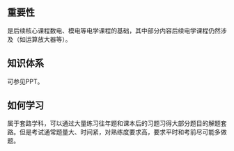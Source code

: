 ## 重要性
是后续核心课程数电、模电等电学课程的基础，其中部分内容后续电学课程仍然涉及（如运算放大器等）。

## 知识体系
可参见PPT。

## 如何学习
属于套路学科，可以通过大量练习往年题和课本后的习题习得大部分题目的解题套路。但是考试通常题量大、时间紧，对熟练度要求高，要求平时和考前尽可能多做题。